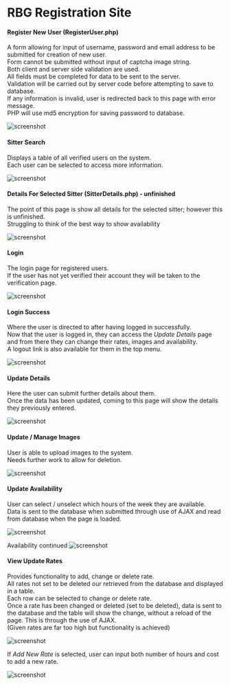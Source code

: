 # RBG Registration Site

#### Register New User (RegisterUser.php)

A form allowing for input of username, password and email address to be submitted for creation of new user.\
Form cannot be submitted without input of captcha image string.\
Both client and server side validation are used.\
All fields must be completed for data to be sent to the server.\
Validation will be carried out by server code before attempting to save to database.\
If any information is invalid, user is redirected back to this page with error message.\
PHP will use md5 encryption for saving password to database.

![screenshot](/screenshots/regNewUserSS.png)

#### Sitter Search 

Displays a table of all verified users on the system.\
Each user can be selected to access more information.

![screenshot](/screenshots/sitterSearchSS.png)

#### Details For Selected Sitter (SitterDetails.php) - unfinished

The point of this page is show all details for the selected sitter; however this is unfinished.\
Struggling to think of the best way to show availability

![screenshot](/screenshots/detailsSelSitSS.png)

#### Login
The login page for registered users.\
If the user has not yet verified their account they will be taken to the verification page.

![screenshot](/screenshots/loginSS.png)

#### Login Success
Where the user is directed to after having logged in successfully.\
Now that the user is logged in, they can access the *Update Details* page and from there they can change their rates, images and availability.\
A logout link is also available for them in the top menu.

![screenshot](/screenshots/loginSuccessSS.png)

#### Update Details
Here the user can submit further details about them.\
Once the data has been updated, coming to this page will show the details they previously entered.

![screenshot](/screenshots/updateDetailsSS.png)

#### Update / Manage Images
User is able to upload images to the system.\
Needs further work to allow for deletion.

![screenshot](/screenshots/uploadImgsSS.png)

#### Update Availability
User can select / unselect which hours of the week they are available.\
Data is sent to the database when submitted through use of AJAX and read from database when the page is loaded.

![screenshot](/screenshots/availabilitySS1.png)

Availability continued
![screenshot](/screenshots/availabilitySS2.png)

#### View Update Rates
Provides functionality to add, change or delete rate.\
All rates not set to be deleted our retrieved from the database and displayed in a table.\
Each row can be selected to change or delete rate.\
Once a rate has been changed or deleted (set to be deleted), data is sent to the database and the table will show the change, without a reload of the page. This is through the use of AJAX.\
(Given rates are far too high but functionality is achieved)

![screenshot](/screenshots/changeRatesSS.png)

If *Add New Rate* is selected, user can input both number of hours and cost to add a new rate.

![screenshot](/screenshots/addRatesSS.png)